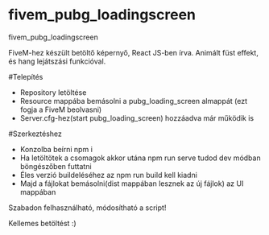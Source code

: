 # fivem_pubg_loadingscreen
fivem_pubg_loadingscreen

FiveM-hez készült betöltő képernyő, React JS-ben írva. Animált füst effekt, és hang lejátszási funkcióval.


#Telepítés

- Repository letöltése 
- Resource mappába bemásolni a pubg_loading_screen almappát (ezt fogja a FiveM beolvasni)
- Server.cfg-hez(start pubg_loading_screen) hozzáadva már működik is

#Szerkeztéshez

- Konzolba beírni npm i 
-  Ha letöltötek a csomagok akkor utána npm run serve tudod dev módban böngészőben futtatni
-  Éles verzió buildeléséhez az npm run build kell kiadni
-  Majd a fájlokat bemásolni(dist mappában lesznek az új fájlok) az UI mappában

Szabadon felhasználható, módosítható a script!

Kellemes betöltést :)
